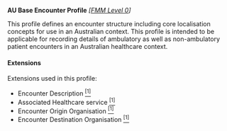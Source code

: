 **AU Base Encounter Profile**  *[[FMM Level 0](guidance.html)]*

This profile defines an encounter structure including core localisation concepts for use in an Australian context. This profile is intended to be applicable for recording details of ambulatory as well as non-ambulatory patient encounters in an Australian healthcare context.

#### Extensions
Extensions used in this profile:
* Encounter Description [<sup>[1]</sup>](http://build.fhir.org/ig/hl7au/au-fhir-base/StructureDefinition-encounter-description.html)
* Associated Healthcare service [<sup>[1]</sup>](http://build.fhir.org/ig/hl7au/au-fhir-base/StructureDefinition-associated-healthcareservice.html)
* Encounter Origin Organisation [<sup>[1]</sup>](http://build.fhir.org/ig/hl7au/au-fhir-base/StructureDefinition-encounter-origin-organisation.html)
* Encounter Destination Organisation [<sup>[1]</sup>](http://build.fhir.org/ig/hl7au/au-fhir-base/StructureDefinition-encounter-destination-organisation.html)
